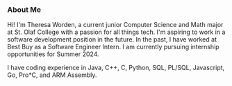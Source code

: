 ### About Me

Hi! I'm Theresa Worden, a current junior Computer Science and Math major at St. Olaf College with a passion for all things tech. I'm aspiring to work in a software development position in the future. In the past, I have worked at Best Buy as a Software Engineer Intern. I am currently pursuing internship opportunities for Summer 2024.

I have coding experience in Java, C++, C, Python, SQL, PL/SQL, Javascript, Go, Pro*C, and ARM Assembly.

<!--
**wordentheresa0/wordentheresa0** is a ✨ _special_ ✨ repository because its `README.md` (this file) appears on your GitHub profile.

Here are some ideas to get you started:

- 🔭 I’m currently working on ...
- 🌱 I’m currently learning ...
- 👯 I’m looking to collaborate on ...
- 🤔 I’m looking for help with ...
- 💬 Ask me about ...
- 📫 How to reach me: ...
- 😄 Pronouns: ...
- ⚡ Fun fact: ...
-->
